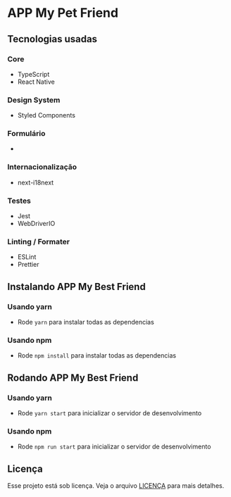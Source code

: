 # APP My Pet Friend

## Tecnologias usadas

### Core

- TypeScript
- React Native

### Design System

- Styled Components

### Formulário

- 

### Internacionalização

- next-i18next

### Testes

- Jest
- WebDriverIO

### Linting / Formater

- ESLint
- Prettier


## Instalando APP My Best Friend

### Usando yarn

- Rode `yarn` para instalar todas as dependencias

### Usando npm

- Rode `npm install` para instalar todas as dependencias

## Rodando APP My Best Friend

### Usando yarn

- Rode `yarn start` para inicializar o servidor de desenvolvimento

### Usando npm

- Rode `npm run start` para inicializar o servidor de desenvolvimento

## Licença

Esse projeto está sob licença. Veja o arquivo [LICENÇA](LICENSE.md) para mais detalhes.
